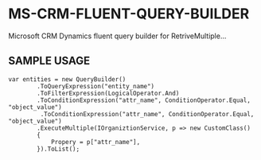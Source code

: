 # MS-CRM-FLUENT-QUERY-BUILDER
Microsoft CRM Dynamics fluent query builder for RetriveMultiple...

## SAMPLE USAGE
```
var entities = new QueryBuilder()
        .ToQueryExpression("entity_name")
        .ToFilterExpression(LogicalOperator.And)
        .ToConditionExpression("attr_name", ConditionOperator.Equal, "object_value")
         .ToConditionExpression("attr_name", ConditionOperator.Equal, "object_value")
        .ExecuteMultiple(IOrganiztionService, p => new CustomClass()
        {
            Propery = p["attr_name"],
        }).ToList(); 
```
